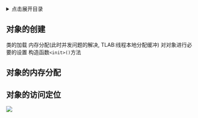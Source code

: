 <details>
<summary>点击展开目录</summary>
<!-- TOC -->

- [对象的创建](#对象的创建)
- [对象的内存分配](#对象的内存分配)
- [对象的访问定位](#对象的访问定位)

<!-- /TOC -->
</details>

## 对象的创建


类的加载
内存分配(此时并发问题的解决, TLAB:线程本地分配缓冲)
对对象进行必要的设置
构造函数`<init>()`方法


## 对象的内存分配

## 对象的访问定位


[![](https://static.segmentfault.com/v-5b1df2a7/global/img/creativecommons-cc.svg)](https://creativecommons.org/licenses/by-nc-nd/4.0/)
